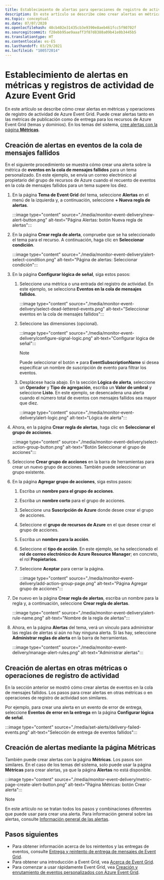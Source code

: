 ```yaml
---
title: Establecimiento de alertas para operaciones de registro de actividad y métricas de Azure Event Grid
description: En este artículo se describe cómo crear alertas en métricas y operaciones de registro de actividad de Azure Event Grid.
ms.topic: conceptual
ms.date: 07/07/2020
ms.openlocfilehash: 48cb402e31435cb3e9390e8aeb461fcc5f90702f
ms.sourcegitcommit: f28ebb95ae9aaaff3f87d8388a09b41e0b3445b5
ms.translationtype: HT
ms.contentlocale: es-ES
ms.lasthandoff: 03/29/2021
ms.locfileid: "100572014"
---
```

# <a name="set-alerts-on-azure-event-grid-metrics-and-activity-logs"></a>Establecimiento de alertas en métricas y registros de actividad de Azure Event Grid
En este artículo se describe cómo crear alertas en métricas y operaciones de registro de actividad de Azure Event Grid. Puede crear alertas tanto en las métricas de publicación como de entrega para los recursos de Azure Event Grid (temas y dominios). En los temas del sistema, [cree alertas con la página **Métricas**](#create-alerts-using-the-metrics-page).

## <a name="create-alerts-on-dead-lettered-events"></a>Creación de alertas en eventos de la cola de mensajes fallidos
En el siguiente procedimiento se muestra cómo crear una alerta sobre la métrica de **eventos en la cola de mensajes fallidos** para un tema personalizado. En este ejemplo, se envía un correo electrónico al propietario del grupo de recursos de Azure cuando el recuento de eventos en la cola de mensajes fallidos para un tema supere los diez. 

1. En la página **Tema de Event Grid** del tema, seleccione **Alertas** en el menú de la izquierda y, a continuación, seleccione **+ Nueva regla de alertas**. 

    :::image type="content" source="./media/monitor-event-delivery/new-alert-button.png" alt-text="Página Alertas: botón Nueva regla de alertas":::
2. En la página **Crear regla de alerta**, compruebe que se ha seleccionado el tema para el recurso. A continuación, haga clic en **Seleccionar condición**. 

    :::image type="content" source="./media/monitor-event-delivery/alert-select-condition.png" alt-text="Página de alertas: Seleccionar condición":::    
3. En la página **Configurar lógica de señal**, siga estos pasos:
    1. Seleccione una métrica o una entrada del registro de actividad. En este ejemplo, se selecciona **Eventos en la cola de mensajes fallidos**. 

        :::image type="content" source="./media/monitor-event-delivery/select-dead-lettered-events.png" alt-text="Seleccionar eventos en la cola de mensajes fallidos":::        
    2. Seleccione las dimensiones (opcional). 
        
        :::image type="content" source="./media/monitor-event-delivery/configure-signal-logic.png" alt-text="Configurar lógica de señal":::        

        > [!NOTE]
        > Puede seleccionar el botón **+** para **EventSubscriptionName** si desea especificar un nombre de suscripción de evento para filtrar los eventos. 
    3. Desplácese hacia abajo. En la sección **Lógica de alerta**, seleccione un **Operador** y **Tipo de agregación**, escriba un **Valor de umbral** y seleccione **Listo**. En este ejemplo, se desencadena una alerta cuando el número total de eventos con mensajes fallidos sea mayor que diez. 
    
        :::image type="content" source="./media/monitor-event-delivery/alert-logic.png" alt-text="Lógica de alerta":::                
4. Ahora, en la página **Crear regla de alertas**, haga clic en **Seleccionar el grupo de acciones**.

    :::image type="content" source="./media/monitor-event-delivery/select-action-group-button.png" alt-text="Botón Seleccionar el grupo de acciones":::
5. Seleccione **Crear grupo de acciones** en la barra de herramientas para crear un nuevo grupo de acciones. También puede seleccionar un grupo existente.        
6. En la página **Agregar grupo de acciones**, siga estos pasos:
    1. Escriba un **nombre para el grupo de acciones**.
    1. Escriba un **nombre corto** para el grupo de acciones.
    1. Seleccione una **Suscripción de Azure** donde desee crear el grupo de acciones.
    1. Seleccione el **grupo de recursos de Azure** en el que desee crear el grupo de acciones.
    1. Escriba un **nombre para la acción**. 
    1. Seleccione el **tipo de acción**. En este ejemplo, se ha seleccionado el **rol de correo electrónico de Azure Resource Manager**; en concreto, el rol **Propietarios**. 
    1. Seleccione **Aceptar** para cerrar la página. 
    
        :::image type="content" source="./media/monitor-event-delivery/add-action-group-page.png" alt-text="Página Agregar grupo de acciones":::                   
7. De nuevo en la página **Crear regla de alertas**, escriba un nombre para la regla y, a continuación, seleccione **Crear regla de alertas**.

    :::image type="content" source="./media/monitor-event-delivery/alert-rule-name.png" alt-text="Nombre de la regla de alertas":::  
8. Ahora, en la página **Alertas** del tema, verá un vínculo para administrar las reglas de alertas si aún no hay ninguna alerta. Si las hay, seleccione **Administrar reglas de alerta** en la barra de herramientas.  

    :::image type="content" source="./media/monitor-event-delivery/manage-alert-rules.png" alt-text="Administrar alertas":::

## <a name="create-alerts-on-other-metrics-or-activity-log-operations"></a>Creación de alertas en otras métricas o operaciones de registro de actividad
En la sección anterior se mostró cómo crear alertas de eventos en la cola de mensajes fallidos. Los pasos para crear alertas en otras métricas o en operaciones de registro de actividad son similares. 

Por ejemplo, para crear una alerta en un evento de error de entrega, seleccione **Eventos de error en la entrega** en la página **Configurar lógica de señal**. 

:::image type="content" source="./media/set-alerts/delivery-failed-events.png" alt-text="Selección de entrega de eventos fallidos":::


## <a name="create-alerts-using-the-metrics-page"></a>Creación de alertas mediante la página Métricas
También puede crear alertas con la página **Métricas**. Los pasos son similares. En el caso de los temas del sistema, solo puede usar la página **Métricas** para crear alertas, ya que la página **Alertas** no está disponible. 

:::image type="content" source="./media/monitor-event-delivery/metric-page-create-alert-button.png" alt-text="Página Métricas: botón Crear alerta":::   
    

> [!NOTE]
> En este artículo no se tratan todos los pasos y combinaciones diferentes que puede usar para crear una alerta. Para información general sobre las alertas, consulte [Información general de las alertas](../azure-monitor/alerts/alerts-metric.md).

## <a name="next-steps"></a>Pasos siguientes

* Para obtener información acerca de los reintentos y las entregas de eventos, consulte [Entrega y reintento de entrega de mensajes de Event Grid](delivery-and-retry.md).
* Para obtener una introducción a Event Grid, vea [Acerca de Event Grid](overview.md).
* Para comenzar a usar rápidamente Event Grid, vea [Creación y enrutamiento de eventos personalizados con Azure Event Grid](custom-event-quickstart.md).
